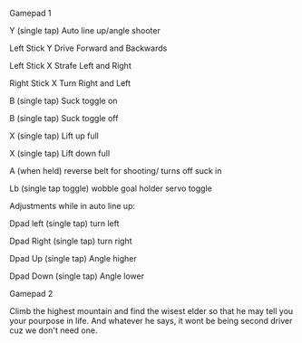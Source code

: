 Gamepad 1	

Y (single tap)	Auto line up/angle shooter

Left Stick Y	Drive Forward and Backwards

Left Stick X	Strafe Left and Right

Right Stick X	Turn Right and Left

B (single tap)	Suck toggle on

B (single tap)	Suck toggle off

X (single tap)	Lift up full

X (single tap)	Lift down full

A (when held) reverse belt for shooting/ turns off suck in

Lb (single tap toggle) wobble goal holder servo toggle

Adjustments while in auto line up:

  Dpad left (single tap) turn left

  Dpad Right (single tap) turn right

  Dpad Up (single tap) Angle higher

  Dpad Down (single tap) Angle lower

Gamepad 2	

Climb the highest mountain and find the wisest elder so that he may tell you your pourpose in life. And whatever he says, it wont be being second driver cuz we don't need one.
